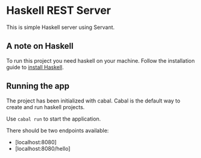 # Haskell REST Server

This is simple Haskell server using Servant.

## A note on Haskell

To run this project you need haskell on your machine. Follow the installation guide to [install Haskell](https://www.haskell.org/ghcup/install/).

## Running the app

The project has been initialized with cabal.
Cabal is the default way to create and run haskell projects.

Use `cabal run` to start the application.

There should be two endpoints available:

- [localhost:8080]
- [localhost:8080/hello]
